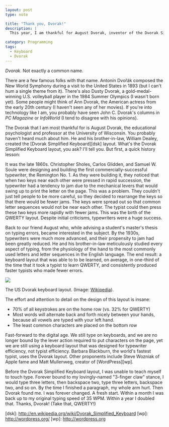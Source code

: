 ```yaml
---
layout: post
type: note

title: "Thank you, Dvorak!"
description: |
  This year, I am thankful for August Dvorak, inventor of the Dvorak Simplified Keyboard.

category: Programming
tags:
  - Keyboard
  - Dvorak
---
```

_Dvorak_. Not exactly a common name.

There are a few famous folks with that name. Antonín Dvořák composed the New World Symphony during a
visit to the United States in 1893 (but I can't hum a single theme from it). There's also Dusty
Dvorak, a gold-medal-winning U.S. volleyball player in the 1984 Summer Olympics (I wasn't born yet).
Some people might think of Ann Dvorak, the American actress from the early 20th century (I haven't
seen any of her movies). If you're into technology like I am, you probably have seen John C.
Dvorak's columns in _PC Magazine_ or _InfoWorld_ (I tend to disagree with his opinions).

The Dvorak that I am most thankful for is August Dvorak, the educational psychologist and professor
at the University of Wisconsin. You probably haven't heard much about him. He and his
brother-in-law, William Dealey, created the [Dvorak Simplified Keyboard][dsk] layout. What's the
Dvorak Simplified Keyboard layout, you ask? I'll tell you. But first, a quick history lesson:

It was the late 1860s. Christopher Sholes, Carlos Glidden, and Samuel W. Soule were designing and
building the first commercially-successful typewriter, the Remington No. 1. As they were building
it, they noticed that when two keys near each other were pressed in rapid succession, the typewriter
had a tendency to jam due to the mechanical levers that would swing up to print the letter on the
page. This was a problem. They couldn't just tell people to be more careful, so they decided to
rearrange the keys so that there would be fewer jams. The keys were spread out so that common letter
sequences would not be near each other. The typist could then press these two keys more rapidly with
fewer jams. This was the birth of the QWERTY layout. Despite initial criticisms, typewriters were a
huge success.

Back to our friend August who, while advising a student's master's thesis on typing errors, became
interested in the subject. By the 1930s, typewriters were much more advanced, and their propensity
to jam had been greatly reduced. He and his brother-in-law meticulously studied every aspect of
typing, from the physiology of the hand to the most commonly used letters and letter sequences in
the English language. The end result: a keyboard layout that was able to to be learned, on average,
in one-third of the time that it took a typist to learn QWERTY, and consistently produced faster
typists who made fewer errors.

![](https://upload.wikimedia.org/wikipedia/commons/thumb/2/25/KB_United_States_Dvorak.svg/900px-KB_United_States_Dvorak.svg.png)

<figcaption>
  The US Dvorak keyboard layout.
  (Image: <a href="https://en.wikipedia.org/wiki/Dvorak_Simplified_Keyboard">Wikipedia</a>).
</figcaption>

The effort and attention to detail on the design of this layout is insane:

* 70% of all keystrokes are on the home row (vs. 32% for QWERTY)
* Most words will alternate back and forth nicely between your hands, because all vowels are typed
with your left hand.
* The least common characters are placed on the bottom row

Fast-forward to the digital age. We still type on keyboards, and we are no longer bound by the lever
action required to put characters on the page, yet we are still using a keyboard layout that was
designed for typewriter efficiency, not typist efficiency. Barbara Blackburn, the world's fastest
typist, uses the Dvorak layout. Other proponents include Steve Wozniak of Apple fame and Matt
Mullenweg, creator of [WordPress][wp].

Before the Dvorak Simplified Keyboard layout, I was unable to teach myself to touch type. Forever
bound to my lovingly-named "3-finger claw" stance, I would type three letters, then backspace two,
type three letters, backspace two, and so on. By the time I finished a paragraph, my whole arm hurt.
Then Dvorak found me. I was forever changed. A fresh start. Within a month I was back up to my
original typing speed of 35 WPM. Within a year I doubled that. Thanks, Dvorak! (Take that, QWERTY!)

[dsk]: http://en.wikipedia.org/wiki/Dvorak_Simplified_Keyboard [wp]: http://wordpress.org/
[wp]: http://wordpress.org


